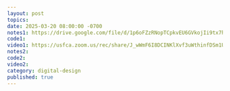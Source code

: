 ```yaml
---
layout: post
topics: 
date: 2025-03-20 08:00:00 -0700
notes1: https://drive.google.com/file/d/1p6oFZzRNopTCpkvEU6GVkojIi9tx7hq4/view?usp=sharing
code1: 
video1: https://usfca.zoom.us/rec/share/J_wWmF6I8DCINKlXvf3uWthinfDSm1UmmzvvXuQKjduF39SrizW0Sy7HuSQHGcU._xvCIXGEclzjBi0O
notes2: 
code2: 
video2: 
category: digital-design
published: true
---
```

